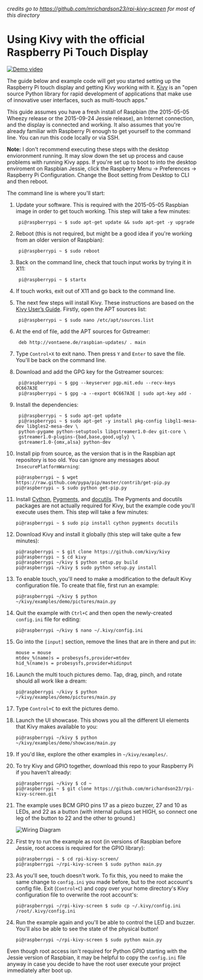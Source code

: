 *credits go to https://github.com/mrichardson23/rpi-kivy-screen for most of this directory*

# Using Kivy with the official Raspberry Pi Touch Display

[![Demo video](http://img.youtube.com/vi/Eah3Zq18OyM/0.jpg)](http://www.youtube.com/watch?v=Eah3Zq18OyM)

The guide below and example code will get you started setting up the Raspberry Pi touch display and getting Kivy working with it. [Kivy](http://kivy.org/) is an "open source Python library for rapid development of applications
that make use of innovative user interfaces, such as multi-touch apps."

This guide assumes you have a fresh install of Raspbian (the 2015-05-05 Wheezy release or the 2015-09-24 Jessie release), an Internet connection, and  the display is connected and working. It also assumes that you're already familiar with Raspberry Pi enough to get yourself to the command line. You can run this code locally or via SSH.

**Note:** I don't recommend executing these steps with the desktop envioronment running. It may slow down the set up process and cause problems with running Kivy apps. If you're set up to boot to into the desktop enviroment on Raspbian Jessie, click the Raspberry Menu → Preferences → Raspberry Pi Configuration. Change the Boot setting from Desktop to CLI and then reboot.

The command line is where you'll start:

1. Update your software. This is required with the 2015-05-05 Raspbian image in order to get touch working. This step will take a few minutes:

        pi@raspberrypi ~ $ sudo apt-get update && sudo apt-get -y upgrade

2. Reboot (this is not required, but might be a good idea if you're working from an older version of Raspbian):

        pi@raspberrypi ~ $ sudo reboot

3. Back on the command line, check that touch input works by trying it in X11:

        pi@raspberrypi ~ $ startx

4. If touch works, exit out of X11 and go back to the command line.
5. The next few steps will install Kivy. These instructions are based on the [Kivy User’s Guide](http://kivy.org/docs/installation/installation-rpi.html). Firstly, open the APT sources list:

        pi@raspberrypi ~ $ sudo nano /etc/apt/sources.list

6. At the end of file, add the APT sources for Gstreamer:

        deb http://vontaene.de/raspbian-updates/ . main

7. Type `Control+X` to exit nano. Then press `Y` and `Enter` to save the file. You'll be back on the command line.

8. Download and add the GPG key for the Gstreamer sources:

        pi@raspberrypi ~ $ gpg --keyserver pgp.mit.edu --recv-keys 0C667A3E
        pi@raspberrypi ~ $ gpg -a --export 0C667A3E | sudo apt-key add -

9. Install the dependencies:

        pi@raspberrypi ~ $ sudo apt-get update
        pi@raspberrypi ~ $ sudo apt-get -y install pkg-config libgl1-mesa-dev libgles2-mesa-dev \
        python-pygame python-setuptools libgstreamer1.0-dev git-core \
        gstreamer1.0-plugins-{bad,base,good,ugly} \
        gstreamer1.0-{omx,alsa} python-dev

10. Install pip from source, as the version that is in the Raspbian apt repository is too old. You can ignore any messages about `InsecurePlatformWarning`:

        pi@raspberrypi ~ $ wget https://raw.github.com/pypa/pip/master/contrib/get-pip.py
        pi@raspberrypi ~ $ sudo python get-pip.py

11. Install [Cython](http://cython.org/), [Pygments](http://pygments.org/), and [docutils](https://pypi.python.org/pypi/docutils). The Pygments and docutils packages are not actually required for Kivy, but the example code you'll execute uses them. This step will take a few minutes:

        pi@raspberrypi ~ $ sudo pip install cython pygments docutils

12. Download Kivy and install it globally (this step will take quite a few minutes):

        pi@raspberrypi ~ $ git clone https://github.com/kivy/kivy
        pi@raspberrypi ~ $ cd kivy
        pi@raspberrypi ~/kivy $ python setup.py build
        pi@raspberrypi ~/kivy $ sudo python setup.py install

13. To enable touch, you'll need to make a modification to the default Kivy configuration file. To create that file, first run an example:

        pi@raspberrypi ~/kivy $ python ~/kivy/examples/demo/pictures/main.py

13. Quit the example with `Ctrl+C` and then open the newly-created `config.ini` file for editing:

        pi@raspberrypi ~/kivy $ nano ~/.kivy/config.ini

14. Go into the `[input]` section, remove the lines that are in there and put in:

        mouse = mouse
        mtdev_%(name)s = probesysfs,provider=mtdev
        hid_%(name)s = probesysfs,provider=hidinput

15. Launch the multi touch pictures demo. Tap, drag, pinch, and rotate should all work like a dream:

        pi@raspberrypi ~/kivy $ python ~/kivy/examples/demo/pictures/main.py

16. Type `Control+C` to exit the pictures demo.

17. Launch the UI showcase. This shows you all the different UI elements that Kivy makes available to you:

        pi@raspberrypi ~/kivy $ python ~/kivy/examples/demo/showcase/main.py

18. If you'd like, explore the other examples in `~/kivy/examples/`.

19. To try Kivy and GPIO together, download this repo to your Raspberry Pi if you haven't already:

        pi@raspberrypi ~/kivy $ cd ~
        pi@raspberrypi ~ $ git clone https://github.com/mrichardson23/rpi-kivy-screen.git

20. The example uses BCM GPIO pins 17 as a piezo buzzer, 27 and 10 as LEDs, and 22 as a button (with internal pullups set HIGH, so connect one leg of the button to 22 and the other to ground.)

    ![Wiring Diagram](https://github.com/mrichardson23/rpi-kivy-screen/blob/master/diagram.png)

21. First try to run the example as root (in versions of Raspbian before Jessie, root access is required for the GPIO library):

        pi@raspberrypi ~ $ cd rpi-kivy-screen/
        pi@raspberrypi ~/rpi-kivy-screen $ sudo python main.py 

22. As you'll see, touch doesn't work. To fix this, you need to make the same change to `config.ini` you made before, but to the root account's config file. Exit (`Control+C`) and copy over your home directory's Kivy configuration file to overwrite the root account's: 

        pi@raspberrypi ~/rpi-kivy-screen $ sudo cp ~/.kivy/config.ini /root/.kivy/config.ini

23. Run the example again and you'll be able to control the LED and buzzer. You'll also be able to see the state of the physical button! 

        pi@raspberrypi ~/rpi-kivy-screen $ sudo python main.py 

Even though root access isn't required for Python GPIO starting with the Jessie version of Raspbian, it may be helpful to copy the `config.ini` file anyway in case you decide to have the root user execute your project immediately after boot up.
